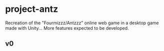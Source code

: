 # project-antz

Recreation of the "Fourmizzz/Antzzz" online web game in a desktop game made with Unity... More features expected to be developed.


## v0

